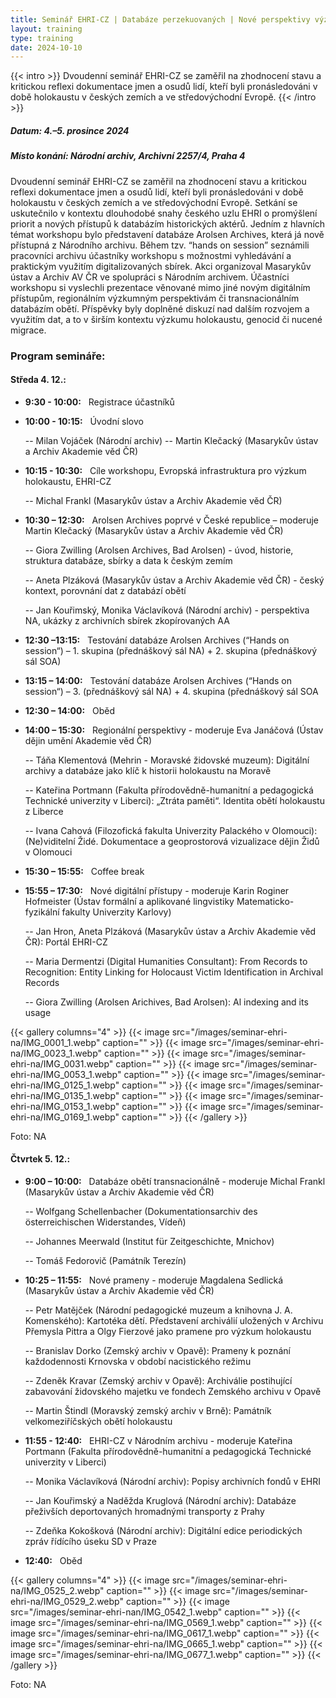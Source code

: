 ```yaml
---
title: Seminář EHRI-CZ | Databáze perzekuovaných | Nové perspektivy výzkumu, vzdělávání a připomínání holokaustu
layout: training
type: training
date: 2024-10-10
---
```


{{< intro >}}
Dvoudenní seminář EHRI-CZ se zaměřil na zhodnocení stavu a kritickou reflexi dokumentace jmen a osudů lidí, kteří byli pronásledováni v době holokaustu v českých zemích a ve středovýchodní Evropě.
{{< /intro >}}

##### Datum: 4.–5. prosince 2024

##### Místo konání: Národní archiv, Archivní 2257/4, Praha 4

Dvoudenní seminář EHRI-CZ se zaměřil na zhodnocení stavu a kritickou reflexi dokumentace jmen a osudů lidí, kteří byli pronásledováni v době holokaustu v českých zemích a ve středovýchodní Evropě. Setkání se uskutečnilo v kontextu dlouhodobé snahy českého uzlu EHRI o promýšlení priorit a nových přístupů k databázím historických aktérů. Jedním z hlavních témat workshopu bylo představení databáze Arolsen Archives, která já nově přístupná z Národního archivu. Během tzv. “hands on session” seznámili pracovníci archivu účastníky workshopu s možnostmi vyhledávání a praktickým využitím digitalizovaných sbírek.
Akci organizoval Masarykův ústav a Archiv AV ČR ve spolupráci s Národním archivem. Účastníci workshopu si vyslechli prezentace věnované mimo jiné novým digitálním přístupům, regionálním výzkumným perspektivám či transnacionálním databázím obětí. Příspěvky byly doplněné diskuzí nad dalším rozvojem a využitím dat, a to v širším kontextu výzkumu holokaustu, genocid či nucené migrace.

### Program semináře:

#### Středa 4. 12.:

-  **9:30 - 10:00:** &nbsp; Registrace účastníků
-  **10:00 - 10:15:** &nbsp; Úvodní slovo

   -- Milan Vojáček (Národní archiv)
   -- Martin Klečacký (Masarykův ústav a Archiv Akademie věd ČR)

-  **10:15 - 10:30:** &nbsp; Cíle workshopu, Evropská infrastruktura pro výzkum holokaustu, EHRI-CZ

   -- Michal Frankl (Masarykův ústav a Archiv Akademie věd ČR)

-  **10:30 – 12:30:** &nbsp; Arolsen Archives poprvé v České republice – moderuje Martin Klečacký (Masarykův ústav a Archiv Akademie věd ČR)

   -- Giora Zwilling (Arolsen Archives, Bad Arolsen) - úvod, historie, struktura databáze, sbírky a data k českým zemím

   -- Aneta Plzáková (Masarykův ústav a Archiv Akademie věd ČR) - český kontext, porovnání dat z databází obětí

   -- Jan Kouřimský, Monika Václavíková (Národní archiv) - perspektiva NA, ukázky z archivních sbírek zkopírovaných AA

-  **12:30 –13:15:** &nbsp; Testování databáze Arolsen Archives (“Hands on session“) – 1. skupina (přednáškový sál NA) + 2. skupina (přednáškový sál SOA)

-  **13:15 – 14:00:** &nbsp; Testování databáze Arolsen Archives (“Hands on session“) – 3. (přednáškový sál NA) + 4. skupina (přednáškový sál SOA
-  **12:30 – 14:00:** &nbsp; Oběd
-  **14:00 – 15:30:** &nbsp; Regionální perspektivy - moderuje Eva Janáčová (Ústav dějin umění Akademie věd ČR)

   -- Táňa Klementová (Mehrin - Moravské židovské muzeum): Digitální archivy a databáze jako klíč k historii holokaustu na Moravě

   -- Kateřina Portmann (Fakulta přírodovědně-humanitní a pedagogická Technické univerzity v Liberci): „Ztráta paměti“. Identita obětí holokaustu z Liberce

   -- Ivana Cahová (Filozofická fakulta Univerzity Palackého v Olomouci): (Ne)viditelní Židé. Dokumentace a geoprostorová vizualizace dějin Židů v Olomouci

-  **15:30 – 15:55:** &nbsp; Coffee break
-  **15:55 – 17:30:** &nbsp; Nové digitální přístupy - moderuje Karin Roginer Hofmeister (Ústav formální a aplikované lingvistiky Matematicko-fyzikální fakulty Univerzity Karlovy)

   -- Jan Hron, Aneta Plzáková (Masarykův ústav a Archiv Akademie věd ČR): Portál EHRI-CZ

   -- Maria Dermentzi (Digital Humanities Consultant): From Records to Recognition: Entity Linking for Holocaust Victim Identification in Archival Records

   -- Giora Zwilling (Arolsen Arichives, Bad Arolsen): Al indexing and its usage

{{< gallery columns="4" >}}
{{< image src="/images/seminar-ehri-na/IMG_0001_1.webp" caption="" >}}
{{< image src="/images/seminar-ehri-na/IMG_0023_1.webp" caption="" >}}
{{< image src="/images/seminar-ehri-na/IMG_0031.webp" caption="" >}}
{{< image src="/images/seminar-ehri-na/IMG_0053_1.webp" caption="" >}}
{{< image src="/images/seminar-ehri-na/IMG_0125_1.webp" caption="" >}}
{{< image src="/images/seminar-ehri-na/IMG_0135_1.webp" caption="" >}}
{{< image src="/images/seminar-ehri-na/IMG_0153_1.webp" caption="" >}}
{{< image src="/images/seminar-ehri-na/IMG_0169_1.webp" caption="" >}}
{{< /gallery >}}

Foto: NA

#### Čtvrtek 5. 12.:

-  **9:00 – 10:00:** &nbsp; Databáze obětí transnacionálně - moderuje Michal Frankl (Masarykův ústav a Archiv Akademie věd ČR)

   -- Wolfgang Schellenbacher (Dokumentationsarchiv des österreichischen Widerstandes, Vídeň)

   -- Johannes Meerwald (Institut für Zeitgeschichte, Mnichov)

   -- Tomáš Fedorovič (Památník Terezín)

-  **10:25 – 11:55:** &nbsp; Nové prameny - moderuje Magdalena Sedlická (Masarykův ústav a Archiv Akademie věd ČR)

   -- Petr Matějček (Národní pedagogické muzeum a knihovna J. A. Komenského): Kartotéka dětí. Představení archiválií uložených v Archivu Přemysla Pittra a Olgy Fierzové jako pramene pro výzkum holokaustu

   -- Branislav Dorko (Zemský archiv v Opavě): Prameny k poznání každodennosti Krnovska v období nacistického režimu

   -- Zdeněk Kravar (Zemský archiv v Opavě): Archiválie postihující zabavování židovského majetku ve fondech Zemského archivu v Opavě

   -- Martin Štindl (Moravský zemský archiv v Brně): Památník velkomeziříčských obětí holokaustu

-  **11:55 - 12:40:** &nbsp; EHRI-CZ v Národním archivu - moderuje Kateřina Portmann (Fakulta přírodovědně-humanitní a pedagogická Technické univerzity v Liberci)

   -- Monika Václavíková (Národní archiv): Popisy archivních fondů v EHRI

   -- Jan Kouřimský a Naděžda Kruglová (Národní archiv): Databáze přeživších deportovaných hromadnými transporty z Prahy

   -- Zdeňka Kokošková (Národní archiv): Digitální edice periodických zpráv řídícího úseku SD v Praze

-  **12:40:** &nbsp; Oběd

{{< gallery columns="4" >}}
{{< image src="/images/seminar-ehri-na/IMG_0525_2.webp" caption="" >}}
{{< image src="/images/seminar-ehri-na/IMG_0529_2.webp" caption="" >}}
{{< image src="/images/seminar-ehri-nan/IMG_0542_1.webp" caption="" >}}
{{< image src="/images/seminar-ehri-na/IMG_0569_1.webp" caption="" >}}
{{< image src="/images/seminar-ehri-na/IMG_0617_1.webp" caption="" >}}
{{< image src="/images/seminar-ehri-na/IMG_0665_1.webp" caption="" >}}
{{< image src="/images/seminar-ehri-na/IMG_0677_1.webp" caption="" >}}
{{< /gallery >}}

Foto: NA
